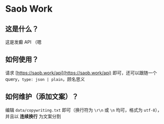 # Saob Work

## 这是什么？

这是发癫 API （嗯

## 如何使用？

请求 [https://saob.work/api](https://saob.work/api) 即可，还可以跟随一个 query，`type: json | plain`，顾名思义

## 如何维护（添加文案）？

编辑 `data/copywriting.txt` 即可（换行符为 `\r\n` 或 `\n` 均可，格式为 `utf-8`），并且以 **连续换行** 为文案分割
